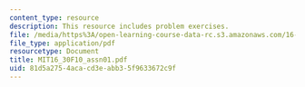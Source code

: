```yaml
---
content_type: resource
description: This resource includes problem exercises.
file: /media/https%3A/open-learning-course-data-rc.s3.amazonaws.com/16-30-feedback-control-systems-fall-2010/81d5a2754acacd3eabb35f9633672c9f_MIT16_30F10_assn01.pdf
file_type: application/pdf
resourcetype: Document
title: MIT16_30F10_assn01.pdf
uid: 81d5a275-4aca-cd3e-abb3-5f9633672c9f
---
```

